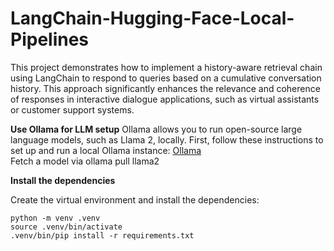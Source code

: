 # LangChain-Hugging-Face-Local-Pipelines

This project demonstrates how to implement a history-aware retrieval chain using LangChain to respond to queries based on a cumulative conversation history. This approach significantly enhances the relevance and coherence of responses in interactive dialogue applications, such as virtual assistants or customer support systems.


**Use Ollama for LLM setup**
Ollama allows you to run open-source large language models, such as Llama 2, locally.
First, follow these instructions to set up and run a local Ollama instance: [Ollama](https://ollama.com/download)  
Fetch a model via ollama pull llama2


**Install the dependencies**

Create the virtual environment and install the dependencies:

```
python -m venv .venv
source .venv/bin/activate
.venv/bin/pip install -r requirements.txt
```